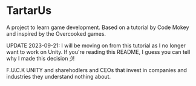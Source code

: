 # TartarUs
A project to learn game development. Based on a tutorial by Code Mokey and inspired by the Overcooked games.

UPDATE 2023-09-21:
I will be moving on from this tutorial as I no longer want to work on Unity. If you're reading this README, I guess you can tell why I made this decision ;)!

F.U.C.K UNITY and sharehodlers and CEOs that invest in companies and industries they understand nothing about.
